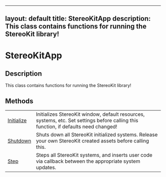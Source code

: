 
---
layout: default
title: StereoKitApp
description: This class contains functions for running the StereoKit library!
---
# StereoKitApp

## Description
This class contains functions for running the StereoKit library!

## Methods
|  |  |
|--|--|
|[Initialize](/assets/pages/Reference/StereoKitApp/Initialize.md)|Initializes StereoKit window, default resources, systems, etc. Set settings before calling this function, if defaults need changed!|
|[Shutdown](/assets/pages/Reference/StereoKitApp/Shutdown.md)|Shuts down all StereoKit initialized systems. Release your own StereoKit created assets before calling this.|
|[Step](/assets/pages/Reference/StereoKitApp/Step.md)|Steps all StereoKit systems, and inserts user code via callback between the appropriate system updates.|


